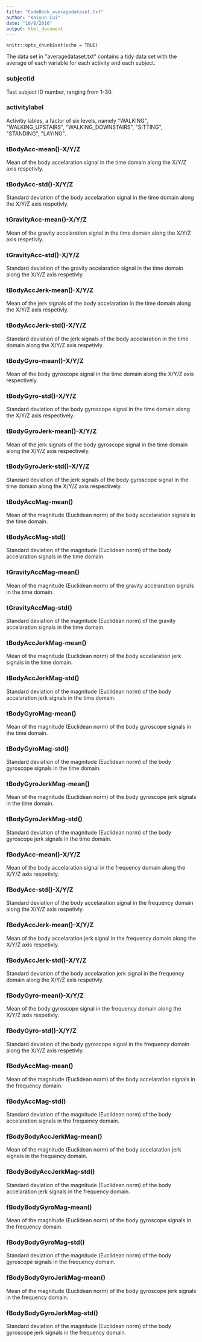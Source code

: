 ```yaml
---
title: "CodeBook_averagedataset.txt"
author: "Kaiyun Cui"
date: "10/8/2016"
output: html_document
---
```


```{r setup, include=FALSE}
knitr::opts_chunk$set(echo = TRUE)
```

The data set in "averagedataset.txt" contains a tidy data set with the average of each variable for each activity and each subject.

### subjectid
Test subject ID number, ranging from 1-30.

### activitylabel
Activitiy lables, a factor of six levels, namely "WALKING", "WALKING_UPSTAIRS", "WALKING_DOWNSTAIRS", "SITTING", "STANDING", "LAYING".

### tBodyAcc-mean()-X/Y/Z
Mean of the body accelaration signal in the time domain along the X/Y/Z axis respetivly.

### tBodyAcc-std()-X/Y/Z
Standard deviation of the body accelaration signal in the time domain along the X/Y/Z axis respetivly.

### tGravityAcc-mean()-X/Y/Z
Mean of the gravity accelaration signal in the time domain along the X/Y/Z axis respetivly.

### tGravityAcc-std()-X/Y/Z
Standard deviation of the gravity accelaration signal in the time domain along the X/Y/Z axis respetivly.

### tBodyAccJerk-mean()-X/Y/Z
Mean of the jerk signals of the body accelaration in the time domain along the X/Y/Z axis respetivly.

### tBodyAccJerk-std()-X/Y/Z
Standard deviation of the jerk signals of the body accelaration in the time domain along the X/Y/Z axis respetivly.

### tBodyGyro-mean()-X/Y/Z
Mean of the body gyroscope signal in the time domain along the X/Y/Z axis respectively.

### tBodyGyro-std()-X/Y/Z
Standard deviation of the body gyroscope signal in the time domain along the X/Y/Z axis respectively.

### tBodyGyroJerk-mean()-X/Y/Z
Mean of the jerk signals of the body gyroscope signal in the time domain along the X/Y/Z axis respectively.

### tBodyGyroJerk-std()-X/Y/Z
Standard deviation of the jerk signals of the body gyroscope signal in the time domain along the X/Y/Z axis respectively.

### tBodyAccMag-mean()
Mean of the magnitude (Euclidean norm) of the body accelaration signals in the time domain.

### tBodyAccMag-std()
Standard deviation of the magnitude (Euclidean norm) of the body accelaration signals in the time domain.

### tGravityAccMag-mean()
Mean of the magnitude (Euclidean norm) of the gravity accelaration signals in the time domain.

### tGravityAccMag-std()
Standard deviation of the magnitude (Euclidean norm) of the gravity accelaration signals in the time domain.

### tBodyAccJerkMag-mean()
Mean of the magnitude (Euclidean norm) of the body accelaration jerk signals in the time domain.

### tBodyAccJerkMag-std()
Standard deviation of the magnitude (Euclidean norm) of the body accelaration jerk signals in the time domain.

### tBodyGyroMag-mean()
Mean of the magnitude (Euclidean norm) of the body gyroscope signals in the time domain.

### tBodyGyroMag-std()
Standard deviation of the magnitude (Euclidean norm) of the body gyroscope signals in the time domain.

### tBodyGyroJerkMag-mean() 
Mean of the magnitude (Euclidean norm) of the body gyroscope jerk signals in the time domain.

### tBodyGyroJerkMag-std()
Standard deviation of the magnitude (Euclidean norm) of the body gyroscope jerk signals in the time domain.

### fBodyAcc-mean()-X/Y/Z
Mean of the body accelaration signal in the frequency domain along the X/Y/Z axis respetivly.

### fBodyAcc-std()-X/Y/Z
Standard deviation of the body accelaration signal in the frequency domain along the X/Y/Z axis respetivly.

### fBodyAccJerk-mean()-X/Y/Z
Mean of the body accelaration jerk signal in the frequency domain along the X/Y/Z axis respetivly.

### fBodyAccJerk-std()-X/Y/Z
Standard deviation of the body accelaration jerk signal in the frequency domain along the X/Y/Z axis respetivly.

### fBodyGyro-mean()-X/Y/Z
Mean of the body gyroscope signal in the frequency domain along the X/Y/Z axis respetivly.

### fBodyGyro-std()-X/Y/Z
Standard deviation of the body gyroscope signal in the frequency domain along the X/Y/Z axis respetivly.

### fBodyAccMag-mean()
Mean of the magnitude (Euclidean norm) of the body accelaration signals in the frequency domain.

### fBodyAccMag-std() 
Standard deviation of the magnitude (Euclidean norm) of the body accelaration signals in the frequency domain.

### fBodyBodyAccJerkMag-mean()
Mean of the magnitude (Euclidean norm) of the body accelaration jerk signals in the frequency domain.

### fBodyBodyAccJerkMag-std()
Standard deviation of the magnitude (Euclidean norm) of the body accelaration jerk signals in the frequency domain.

### fBodyBodyGyroMag-mean()
Mean of the magnitude (Euclidean norm) of the body gyroscope signals in the frequency domain.

### fBodyBodyGyroMag-std()
Standard deviation of the magnitude (Euclidean norm) of the body gyroscope signals in the frequency domain.

### fBodyBodyGyroJerkMag-mean()
Mean of the magnitude (Euclidean norm) of the body gyroscope jerk signals in the frequency domain.

### fBodyBodyGyroJerkMag-std()
Standard deviation of the magnitude (Euclidean norm) of the body gyroscope jerk signals in the frequency domain.
